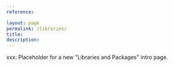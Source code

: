 ```yaml
---
reference: 

layout: page
permalink: /libraries/
title:
description:
---
```


xxx: Placeholder for a new "Libraries and Packages" intro page.

